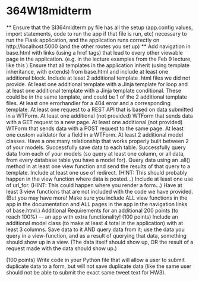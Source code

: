 # 364W18midterm



** Ensure that the SI364midterm.py file has all the setup (app.config values, import statements, code to run the app if that file is run, etc) necessary to run the Flask application, and the application runs correctly on http://localhost:5000 (and the other routes you set up) **
Add navigation in base.html with links (using a href tags) that lead to every other viewable page in the application. (e.g. in the lecture examples from the Feb 9 lecture, like this )
Ensure that all templates in the application inherit (using template inheritance, with extends) from base.html and include at least one additional block.
Include at least 2 additional template .html files we did not provide.
At least one additional template with a Jinja template for loop and at least one additional template with a Jinja template conditional.
These could be in the same template, and could be 1 of the 2 additional template files.
At least one errorhandler for a 404 error and a corresponding template.
At least one request to a REST API that is based on data submitted in a WTForm.
At least one additional (not provided) WTForm that sends data with a GET request to a new page.
At least one additional (not provided) WTForm that sends data with a POST request to the same page.
At least one custom validator for a field in a WTForm.
At least 2 additional model classes.
Have a one:many relationship that works properly built between 2 of your models.
Successfully save data to each table.
Successfully query data from each of your models (so query at least one column, or all data, from every database table you have a model for).
Query data using an .all() method in at least one view function and send the results of that query to a template.
Include at least one use of redirect. (HINT: This should probably happen in the view function where data is posted...)
Include at least one use of url_for. (HINT: This could happen where you render a form...)
Have at least 3 view functions that are not included with the code we have provided. (But you may have more! Make sure you include ALL view functions in the app in the documentation and ALL pages in the app in the navigation links of base.html.)
Additional Requirements for an additional 200 points (to reach 100%) -- an app with extra functionality!
(100 points) Include an additional model class (to make at least 4 total in the application) with at least 3 columns. Save data to it AND query data from it; use the data you query in a view-function, and as a result of querying that data, something should show up in a view. (The data itself should show up, OR the result of a request made with the data should show up.)

(100 points) Write code in your Python file that will allow a user to submit duplicate data to a form, but will not save duplicate data (like the same user should not be able to submit the exact same tweet text for HW3).
